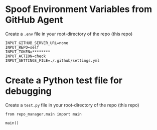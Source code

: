 # Spoof Environment Variables from GitHub Agent

Create a `.env` file in your root-directory of the repo (this repo)
 ```
INPUT_GITHUB_SERVER_URL=none
INPUT_REPO=self
INPUT_TOKEN=********
INPUT_ACTION=check
INPUT_SETTINGS_FILE=./.github/settings.yml
 ```

 # Create a Python test file for debugging

 Create a `test.py` file in your root-directory of the repo (this repo)

 ```
 from repo_manager.main import main

main()
 ```
